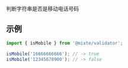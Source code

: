 判断字符串是否是移动电话号码

## 示例

```ts twoslash
import { isMobile } from '@mixte/validator';

isMobile('16666666666'); // -> true
isMobile('12345678900'); // -> false
```
